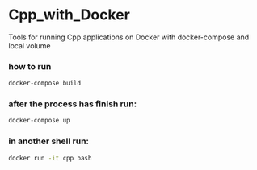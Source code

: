 # Cpp_with_Docker
Tools for running Cpp applications on Docker with docker-compose and local volume


### how to run

```bash
docker-compose build
```

### after the process has finish run:

```bash
docker-compose up
```

### in another shell run:

```bash
docker run -it cpp bash
```

